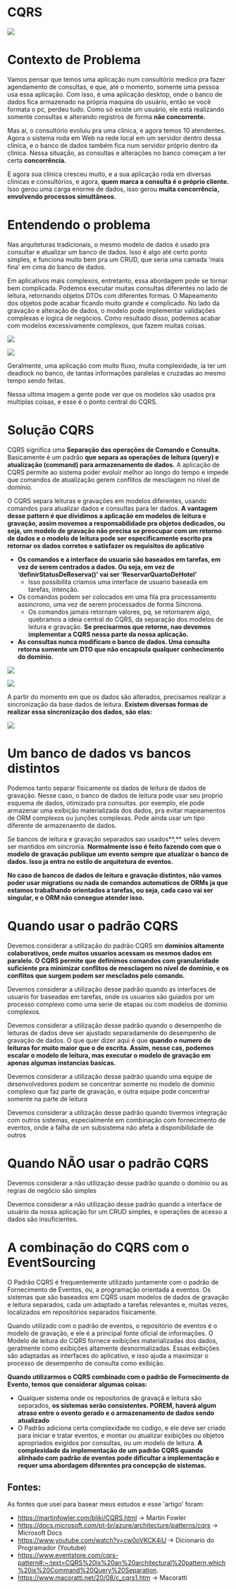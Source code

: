 # CQRS

![](Imagens/cqrs-diagram.png)

# Contexto de Problema

Vamos pensar que temos uma aplicação num consultório medico pra fazer agendamento de consultas, e que, até o momento, somente uma pessoa usa essa aplicação. Com isso, é uma aplicação desktop, onde o banco de dados fica armazenado na própria maquina do usuário, então se você formata o pc, perdeu tudo. Como só existe um usuário, ele está realizando somente consultas e alterando registros de forma **não concorrente.**

Mas ai, o consultório evoluiu pra uma clínica, e agora temos 10 atendentes. Agora o sistema roda em Web na rede local em um servidor dentro dessa clinica, e o banco de dados também fica num servidor próprio dentro da clinica. Nessa situação, as consultas e alterações no banco começam a ter certa **concorrência.**

E agora sua clinica cresceu muito, e a sua aplicação roda em diversas clinicas e consultórios, e agora, **quem marca a consulta é o próprio cliente.** Isso gerou uma carga enorme de dados, isso gerou **muita concorrência, envolvendo processos simultâneos.**

# Entendendo o problema

Nas arquiteturas tradicionais, o mesmo modelo de dados é usado pra consultar e atualizar um banco de dados. Isso é algo até certo ponto simples, e funciona muito bem pra um CRUD, que seria uma camada ‘mais fina’ em cima do banco de dados.

Em aplicativos mais complexos, entretanto, essa abordagem pode se tornar bem complicada. Podemos executar muitas consultas diferentes no lado de leitura, retornando objetos DTOs com diferentes formas. O Mapeamento dos objetos pode acabar ficando muito grande e complicado. No lado da gravação e alteração de dados, o modelo pode implementar validações complexas e logica de negócios. Como resultado disso, podemos acabar com modelos excessivamente complexos, que fazem muitas coisas.

![](Imagens/cqrs-application-layers.png)

![](Imagens/cqrs-application-layers-martin-fowler.png)

Geralmente, uma aplicação com muito fluxo, muita complexidade, ia ter um deadlock no banco, de tantas informações paralelas e cruzadas ao mesmo tempo sendo feitas.

Nessa ultima imagem a gente pode ver que os modelos são usados pra multiplas coisas, e esse é o ponto central do CQRS.

# Solução CQRS

CQRS significa uma **Separação das operações de Comando e Consulta.** Basicamente é um padrão **que separa as operações de leitura (query) e atualização (command) para armazenamento de dados.** A aplicação de CQRS permite ao sistema poder evoluir melhor ao longo do tempo e impede que comandos de atualização gerem conflitos de mesclagem no nível de domínio.

O CQRS separa leituras e gravações em modelos diferentes, usando comandos para atualizar dados e consultas para ler dados. **A vantagem desse pattern é que dividimos a aplicação em modelos de leitura e gravação, assim movemos a responsabilidade pra objetos dedicados, ou seja, um modelo de gravação não precisa se preocupar com um retorno de dados e o modelo de leitura pode ser especificamente escrito pra retornar os dados corretos e satisfazer os requisitos do aplicativo**

- **Os comandos e a interface do usuario são baseados em tarefas, em vez de serem centrados a dados. Ou seja, em vez de ‘definirStatusDeReserva()’ vai ser ‘ReservarQuartoDeHotel’**
    - Isso possibilita criamos uma interface de usuario baseada em tarefas, intenção.
- Os comandos podem ser colocados em uma fila pra processamento assincrono, uma vez de serem processados de forma Síncrona.
    - Os comandos jamais retornam valores, pq, se retornarem algo, quebramos a ideia central do CQRS, da separação dos modelos de leitura e gravação. **Se precisarmos que retorne, nao devemos implementar a CQRS nessa parte da nossa aplicação.**
- **As consultas nunca modificam o banco de dados. Uma consulta retorna somente um DTO que não encapsula qualquer conhecimento do domínio.**

![](Imagens/cqrs-with-one-db-martin-fowler.png)

![](Imagens/cqrs-with-two-dbs-martin-fowler.png)

A partir do momento em que os  dados são alterados, precisamos realizar a sincronização da base dados de leitura. **Existem diversas formas de realizar essa sincronização dos dados, são elas:**

![](Imagens/cqrs-sync-ways.png)

# Um banco de dados vs bancos distintos

Podemos tanto separar fisicamente os dados de leitura de dados de gravação. Nesse caso, o banco de dados de leitura pode usar seu proprio esquema de dados, otimizado pra consultas. por exemplo, ele pode armazenar uma exibição materializada dos dados, pra evitar mapeamentos de ORM complexos ou junções complexas. Pode ainda usar um tipo diferente de armazenaento de dados.

Se bancos de leitura e gravação separados sao usados**,** seles devem ser mantidos em sincronia. **Normalmente isso é feito fazendo com que o modelo de gravação publique um evento sempre que atualizar o banco de dados. Isso ja entra no estilo de arquitetura de eventos.**

**No caso de bancos de dados de leitura e gravação distintos, não vamos poder usar migrations ou nada de comandos automaticos de ORMs ja que estamos trabalhando orientados a tarefas, ou seja, cada caso vai ser singular, e o ORM não consegue atender isso.**

# Quando usar o padrão CQRS

Devemos considerar a utilização do padrão CQRS em **domínios altamente colaborativos, onde muitos usuarios acessam os mesmos dados em paralelo. O CQRS permite que definimos comandos com granularidade suficiente pra minimizar conflitos de mesclagem no nível de domínio, e os conflitos que surgem podem ser mesclados pelo comando.**

Devemos considerar a utilização desse padrão quando as interfaces de usuario for baseadas em tarefas, onde os usuarios são guiados por um processo complexo como uma serie de etapas ou com modelos de dominio complexos. 

Devemos considerar a utilização desse padrão quando o desempenho de leituras de dados deve ser ajustado separadamente do desempenho de gravação de dados. O que quer dizer aqui é que **quando o numero de leituras for muito maior que o de escrita. Assim, nesse cas, podemos escalar o modelo de leitura, mas executar o modelo de gravação em apenas algumas instancias basicas.** 

Devemos considerar a utilização desse padrão quando uma equipe de desenvolvedores podem se concentrar somente no modelo de dominio complexo que faz parte de gravação, e outra equipe pode concentrar somente na parte de leitura

Devemos considerar a utilização desse padrão quando tivermos integração com outros sistemas, especialmente em combinação com fornecimento de eventos, onde a falha de um subsistema não afeta a disponibilidade de outros

# Quando NÃO usar o padrão CQRS

Devemos considerar a não utilização desse padrão quando o domínio ou as regras de negócio são simples 

Devemos considerar a não utilização desse padrão quando a interface de usuário da nossa aplicação for um CRUD simples, e operações de acesso a dados são insuficientes.

# A combinação do CQRS com o EventSourcing

O Padrão CQRS é frequentemente utilizado juntamente com o padrão de Fornecimento de Eventos, ou, a programação orientada a eventos. Os sistemas que são baseados em CQRS usam modelos de dados de gravação e leitura separados, cada um adaptado a tarefas relevantes e, muitas vezes, localizados em repositórios separados fisicamente. 

Quando utilizado com o padrão de eventos, o repositório de eventos é o modelo de gravação, e ele é a principal fonte oficial de informações. O Modelo de leitura do CQRS fornece exibições materializadas dos dados, geralmente como exibições altamente desnormalizadas. Essas exibições são adaptadas as interfaces do aplicativo, e isso ajuda a maximizar o processo de desempenho de consulta como exibição.

**Quando utilizarmos o CQRS combinado com o padrão de Fornecimento de Evento, temos que considerar algumas coisas:**

- Qualquer sistema onde os repositorios de gravaçã e leitura são separados, **os sistemas serão consistentes. POREM, haverá algum atraso entre o evento gerado e o armazenamento de dados sendo atualizado**
- O Padrão adiciona  certa complexidade no codigo, e ele deve ser criado para iniciar e tratar eventos, e montar ou atualizar exibições ou objetos apropriados exigidos por consultas, ou um modelo de leitura. **A complexidade da implementação de um padrão CQRS quando alinhado com padrão de eventos pode dificultar a implementação e requer uma abordagem diferentes pra concepção de sistemas.**

## Fontes:
As fontes que usei para basear meus estudos e esse 'artigo' foram:
- https://martinfowler.com/bliki/CQRS.html -> Martin Fowler
- https://docs.microsoft.com/pt-br/azure/architecture/patterns/cqrs -> Microsoft Docs
- https://www.youtube.com/watch?v=cw0oVKCK4iU -> Dicionario do Programador (Youtube)
- https://www.eventstore.com/cqrs-pattern#:~:text=CQRS%20is%20an%20architectural%20pattern,which%20is%20Command%20Query%20Separation.
- https://www.macoratti.net/20/08/c_cqrs1.htm -> Macoratti
